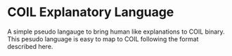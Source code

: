 # COIL Explanatory Language
A simple pseudo langauge to bring human like explanations to COIL binary. This pesudo language is easy to map to COIL following the format described here.

